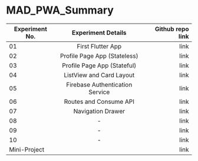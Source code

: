 # MAD_PWA_Summary

| Experiment No.    | Experiment Details       | Github repo link  |
| ------------- |:-------------:        | -----:            |
| 01            | First Flutter App    | link              |
| 02            | Profile Page App (Stateless) |   link            |
| 03            | Profile Page App (Stateful)  |    link           |
| 04            | ListView and Card Layout  |    link           |
| 05            | Firebase Authentication Service  |    link           |
| 06            | Routes and Consume API  |    link           |
| 07            | Navigation Drawer  |    link           |
| 08            | -  |    link           |
| 09            | -  |    link           |
| 10            | -  |    link           |
| Mini-Project            |   |    link           |
